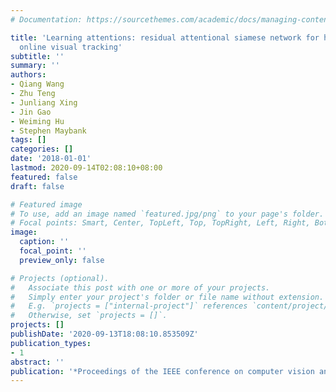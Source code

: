 ```yaml
---
# Documentation: https://sourcethemes.com/academic/docs/managing-content/

title: 'Learning attentions: residual attentional siamese network for high performance
  online visual tracking'
subtitle: ''
summary: ''
authors:
- Qiang Wang
- Zhu Teng
- Junliang Xing
- Jin Gao
- Weiming Hu
- Stephen Maybank
tags: []
categories: []
date: '2018-01-01'
lastmod: 2020-09-14T02:08:10+08:00
featured: false
draft: false

# Featured image
# To use, add an image named `featured.jpg/png` to your page's folder.
# Focal points: Smart, Center, TopLeft, Top, TopRight, Left, Right, BottomLeft, Bottom, BottomRight.
image:
  caption: ''
  focal_point: ''
  preview_only: false

# Projects (optional).
#   Associate this post with one or more of your projects.
#   Simply enter your project's folder or file name without extension.
#   E.g. `projects = ["internal-project"]` references `content/project/deep-learning/index.md`.
#   Otherwise, set `projects = []`.
projects: []
publishDate: '2020-09-13T18:08:10.853509Z'
publication_types:
- 1
abstract: ''
publication: '*Proceedings of the IEEE conference on computer vision and pattern recognition*'
---
```


